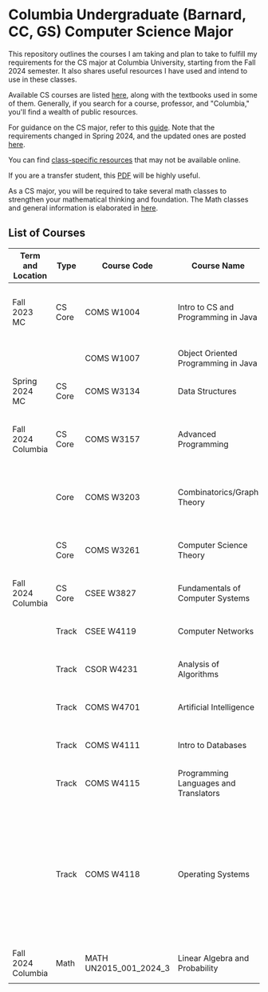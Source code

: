 # Columbia Undergraduate (Barnard, CC, GS) Computer Science Major

This repository outlines the courses I am taking and plan to take to fulfill my requirements for the CS major at Columbia University, starting from the Fall 2024 semester. It also shares useful resources I have used and intend to use in these classes.

Available CS courses are listed [here](http://www.columbia.edu/cu/bulletin/uwb/), along with the textbooks used in some of them. Generally, if you search for a course, professor, and "Columbia," you'll find a wealth of public resources.

For guidance on the CS major, refer to this [guide](https://github.com/mdzhang/columbia-cs-resources/blob/master/Guide.xls). Note that the requirements changed in Spring 2024, and the updated ones are posted [here](https://www.cs.columbia.edu/wp-content/uploads/2023/11/BA.pdf).

You can find [class-specific resources](https://github.com/mdzhang/columbia-cs-resources/tree/master/resources) that may not be available online.

If you are a transfer student, this [PDF](https://mail.google.com/mail/u/0/#search/adam+/QgrcJHsHkKlMmLGSTWqVgrbNdTpTnwdcTJl?projector=1&messagePartId=0.1) will be highly useful.

As a CS major, you will be required to take several math classes to strengthen your mathematical thinking and foundation. The Math classes and general information is elaborated in [here](https://github.com/ddavid37/Math-Requirmetns).


## List of Courses

| Term and Location | Type  | Course Code | Course Name | Professor | Texts | Additional Resources |
|-------------------|-------|-------------|-------------|-----------|-------|----------------------|
| Fall 2023 MC      | CS Core | COMS W1004  | Intro to CS and Programming in Java | Cannon | <ul><li>Big Java</li><li>Invitation to Computer Science</li></ul> | |
|                   |       | COMS W1007  | Object Oriented Programming in Java | Kender | Java Software Solutions, Lewis & Loftus | |
| Spring 2024 MC    | CS Core | COMS W3134  | Data Structures | Pasik | None | [Lecture Notes](https://github.com/mdzhang/columbia-cs-resources/blob/master/resources/cs3134/Lectures) |
| Fall 2024 Columbia| CS Core | COMS W3157  | Advanced Programming | Jae | The C Programming Language | [Class Page](http://www.cs.columbia.edu/~jae/3157-LAST) [GitHub](https://cs3157.github.io/www/2024-9/) [Repo](https://github.com/cs3157) [Vim Shortcuts](https://scaron.info/blog/vim-keyboard-shortcuts.html) [Labs](https://github.com/ddavid37/Columibia_CS_resources/tree/main/COMS%20W3157%20-%20Advanced%20Programming/Labs) |
|                   | Core  | COMS W3203  | Combinatorics/Graph Theory | Strickland | Discrete Mathematics and Its Applications, 7th Edition | None |
|                   | CS Core | COMS W3261  | Computer Science Theory | Yannakakis | Introduction to Automata Theory, Languages, and Computation | [Lecture Notes](https://github.com/mdzhang/columbia-cs-resources/blob/master/resources/cs3261/Lectures) |
| Fall 2024 Columbia| CS Core | CSEE W3827  | Fundamentals of Computer Systems | Martha Kim | Digital Design and Computer Architecture | [Class Site](http://www.cs.columbia.edu/~martha/courses/3827/) [Syllabus](https://github.com/ddavid37/Columibia_CS_resources/blob/main/CSEEW3827_001_2024_3%09FUNDAMENTALS%20OF%20COMPUTER%20SYSTS/Course%20Syllabus.md) |
|                   | Track | CSEE W4119  | Computer Networks | Chaintreau | Computer Networking: A Top-Down Approach | [Class Site](http://www.cs.columbia.edu/~augustin/) (links at bottom) |
|                   | Track | CSOR W4231  | Analysis of Algorithms | Chen | Introduction to Algorithms, 3rd Edition | [Class Site](https://alg12.wikischolars.columbia.edu/) |
|                   | Track | COMS W4701  | Artificial Intelligence | Radev | Artificial Intelligence: A Modern Approach | [Class Site](http://www1.cs.columbia.edu/~cs4701/) |
|                   | Track | COMS W4111  | Intro to Databases | Biliris | Database Management Systems | [Class Site](http://www.cs.columbia.edu/~biliris/4111/index.htm/) [GitHub](https://donald-f-ferguson.github.io/W4111-Intro-to-Databases-Base/) |
|                   | Track | COMS W4115  | Programming Languages and Translators | Aho | Compilers: Principles, Techniques, & Tools | [Class Site](http://www.cs.columbia.edu/~aho/cs4115/) |
|                   | Track | COMS W4118  | Operating Systems | Jae | <ul><li>Advanced Programming in the UNIX Environment, 3rd Edition</li><li>Linux Kernel Development</li><li>Operating System Concepts Essentials, 2nd Edition</li></ul> | [Class Site](http://www.cs.columbia.edu/~jae/4118/) |
| Fall 2024 Columbia| Math  | MATH UN2015_001_2024_3 | Linear Algebra and Probability | Evan Sorensen | <ul><li>Textbook Details</li></ul> | [Class Site](http://www.cs.columbia.edu/~jae/4118/) [Homework](https://github.com/ddavid37/Columibia_CS_resources/tree/main/HW) |
